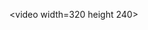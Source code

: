 <video width=320 height 240>
  <source src="1e4c6134928ae9ce97681c197c853a9417662327-240p_Trim.mp4" type="video/mp4">
</video>

